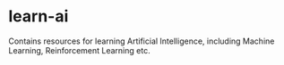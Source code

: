 # learn-ai
Contains resources for learning Artificial Intelligence, including Machine Learning, Reinforcement Learning etc.
